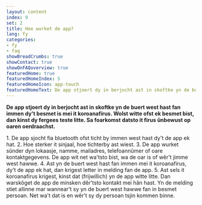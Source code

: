 ```yaml
---
layout: content
index: 9
set: 2
title: Hoe wurket de app?
lang: fy
categories:
- fy
- faq
showBreadCrumbs: true
showContact: true
showOnFAQoverview: true
featuredHome: true
featuredHomeIndex: 5
featuredHomeIcon: app-touch
featuredHomeText: De app stjoert dy in berjocht ast in skoftke yn de buert west hast fan immen dy't besmet is mei it koroanafirus.
---
```


**De app stjoert dy in berjocht ast in skoftke yn de buert west hast fan immen dy't besmet is mei it koroanafirus. Wolst witte ofst ek besmet bist, dan kinst dy fergees teste litte. Sa foarkomst datsto it firus ûnbewust op oaren oerdraachst.** 

<div class="md-timeline" markdown="1">
1. De app sjocht fia bluetooth ofst ticht by immen west hast dy't de app ek hat.
2. Hoe sterker it sinjaal, hoe tichterby ast wiest.
3. De app wurket sûnder dyn lokaasje, namme, mailadres, telefoannûmer of oare kontaktgegevens. De app wit net wa'tsto bist, wa de oar is of wêr't jimme west hawwe.
4. Ast yn de buert west hast fan immen mei it koroanafirus, dy't de app ek hat, dan krigest letter in melding fan de app.
5. Ast sels it koroanafirus krigest, kinst dat (frijwillich) yn de app witte litte. Dan warskôget de app de minsken dêr'tsto  kontakt mei hân hast. Yn de melding stiet allinne mar wannear't sy yn de buert west hawwe fan in besmet persoan. Net wa't dat is en wêr't sy dy persoan tsjin kommen binne.
</div>
